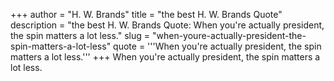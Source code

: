 +++
author = "H. W. Brands"
title = "the best H. W. Brands Quote"
description = "the best H. W. Brands Quote: When you're actually president, the spin matters a lot less."
slug = "when-youre-actually-president-the-spin-matters-a-lot-less"
quote = '''When you're actually president, the spin matters a lot less.'''
+++
When you're actually president, the spin matters a lot less.
